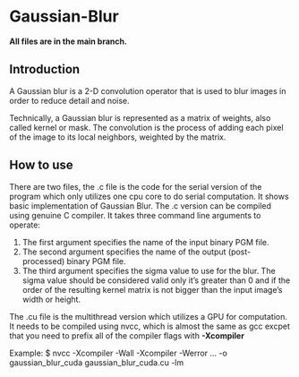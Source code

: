 # Gaussian-Blur
**All files are in the main branch.**
## Introduction ##
A Gaussian blur is a 2-D convolution operator that is used to blur images in order to reduce detail and noise.

Technically, a Gaussian blur is represented as a matrix of weights, also called kernel or mask. The convolution is the process of adding each pixel of the image to its local neighbors, weighted by the matrix.

## How to use ##
There are two files, the .c file is the code for the serial version of the program which only utilizes one cpu core to do serial computation. It shows basic implementation of Gaussian Blur.
The .c version can be compiled using genuine C compiler.
It takes three command line arguments to operate:
1. The first argument specifies the name of the input binary PGM file.
2. The second argument specifies the name of the output (post-processed) binary PGM file.
3. The third argument specifies the sigma value to use for the blur. The sigma value should be considered valid only it’s greater than 0 and if the order of the resulting kernel matrix is not bigger than the input image’s width or height.

The .cu file is the multithread version which utilizes a GPU for computation.
It needs to be compiled using nvcc, which is almost the same as gcc excpet that you need to prefix all of the compiler flags with **-Xcompiler**

Example: $ nvcc -Xcompiler -Wall -Xcompiler -Werror ... -o gaussian_blur_cuda gaussian_blur_cuda.cu -lm
